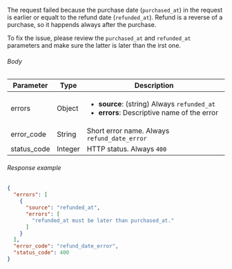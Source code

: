 <!--- RefundDate.md --->

The request failed because the purchase date (`purchased_at`) in the request is earlier or equalt to the refund date (`refunded_at`). Refund is a reverse of a purchase, so it happends always after the purchase.

To fix the issue, please review the `purchased_at` and `refunded_at` parameters and make sure the latter is later than the irst one.

###### Body

| Parameter   | Type    | Description                                                  |
| ----------- | ------- | ------------------------------------------------------------ |
| errors      | Object  | <ul><li> **source**: (string) Always `refunded_at`</li><li> **errors**: Descriptive name of the error</li></ul> |
| error_code  | String  | Short error name. Always `refund_date_error`                 |
| status_code | Integer | HTTP status. Always `400`                                    |

###### Response example

```json
{
  "errors": [
    {
      "source": "refunded_at",
      "errors": [
        "refunded_at must be later than purchased_at."
      ]
    }
  ],
  "error_code": "refund_date_error",
  "status_code": 400
}
```

 
